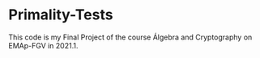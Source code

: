 # Primality-Tests
This code is my Final Project of the course Álgebra and Cryptography on EMAp-FGV in 2021.1.
